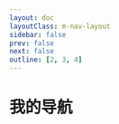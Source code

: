 ```yaml
---
layout: doc
layoutClass: m-nav-layout
sidebar: false
prev: false
next: false
outline: [2, 3, 4]
---
```


<style src="/.vitepress/theme/style/nav.scss"></style>

<script setup>
import { NAV_DATA } from '/.vitepress/theme/untils/data'
</script>


# 我的导航

<MNavLinks v-for="{title, items} in NAV_DATA" :title="title" :items="items"/>